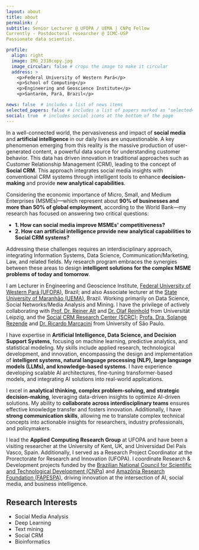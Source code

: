 ```yaml
---
layout: about
title: about
permalink: /
subtitle: Senior Lecturer @ UFOPA / UEMA | CNPq Fellow
Currently - Postdoctoral researcher @ ICMC-USP  
Passionate data scientist.  

profile:
  align: right
  image: IMG_2318copy.jpg
  image_circular: false # crops the image to make it circular
  address: >
    <p>Federal University of Western Pará</p>
    <p>School of Computing</p>
    <p>Engineering and Geoscience Institute</p>
    <p>Santarém, Pará, Brazil</p>

news: false  # includes a list of news items
selected_papers: false # includes a list of papers marked as "selected={true}"
social: true  # includes social icons at the bottom of the page
---
```




In a well-connected world, the pervasiveness and impact of **social media** and **artificial intelligence** in our daily lives are unquestionable. A key phenomenon emerging from this reality is the massive production of user-generated content, a powerful data source for understanding customer behavior. This data has driven innovation in traditional approaches such as Customer Relationship Management (CRM), leading to the concept of **Social CRM**. This approach integrates social media insights with conventional CRM systems through intelligent tools to enhance **decision-making** and provide **new analytical capabilities**.

Considering the economic importance of Micro, Small, and Medium Enterprises (MSMEs)—which represent about **90% of businesses and more than 50% of global employment**, according to the World Bank—my research has focused on answering two critical questions: 

- **1. How can social media improve MSMEs' competitiveness?** 
- **2. How can artificial intelligence provide new analytical capabilities to Social CRM systems?**

Addressing these challenges requires an interdisciplinary approach, integrating Information Systems, Data Science, Communication/Marketing, Law, and related fields. My research program embraces the synergies between these areas to design **intelligent solutions for the complex MSME problems of today and tomorrow**.

I am Lecturer in Engineering and Geoscience Institute, [Federal University of Western Pará (UFOPA)](http://www.ufopa.edu.br/ufopa/), Brazil; and also Associate lecturer at the [State University of Maranhão (UEMA)](https://www.uema.br/), Brazil. Working primarily on Data Science, Social Networks/Media Analysis and Mining. I have the privilege of actively collaborating with [Prof. Dr. Reiner Alt](https://www.wifa.uni-leipzig.de/personenprofil/mitarbeiter/prof-dr-rainer-alt) and [Dr. Olaf Reinhold](https://www.linkedin.com/in/olafreinhold/) from Universität Leipzig,  and the [Social CRM Research Center (SCRC)](https://scrc-leipzig.de/startseite); [Profa. Dra. Solange Rezende](http://labic.icmc.usp.br/pessoa/1) and [Dr. Ricardo Marcacini](http://labic.icmc.usp.br/pessoa/16) from University of São Paulo. 


I have expertise in **Artificial Intelligence, Data Science, and Decision Support Systems**, focusing on machine learning, predictive analytics, and statistical modeling. My skills include applied research, technological development, and innovation, encompassing the design and implementation of **intelligent systems, natural language processing (NLP), large language models (LLMs), and knowledge-based systems**. I have experience developing scalable AI architectures, fine-tuning transformer-based models, and integrating AI solutions into real-world applications.


I excel in **analytical thinking, complex problem-solving, and strategic decision-making**, leveraging data-driven insights to optimize AI-driven solutions. My ability to **collaborate across interdisciplinary teams** ensures effective knowledge transfer and fosters innovation. Additionally, I have **strong communication skills**, allowing me to translate complex technical concepts into actionable insights for researchers, industry professionals, and policymakers.




I lead the **Applied Computing Research Group** at UFOPA and have been a visiting researcher at the University of Kent, UK, and Universidad Del País Vasco, Spain. Additionally, I served as a Research Project Coordinator at the Prorectorate for Research and Innovation (UFOPA). I coordinate Research & Development projects funded by the [Brazilian National Council for Scientific and Technological Development (CNPq)](https://www.gov.br/cnpq/pt-br) and [Amazônia Research Foundation (FAPESPA)](https://www.fapespa.pa.gov.br/), driving innovation at the intersection of AI, social media, and business intelligence. 







Research Interests
------

- Social Media Analysis
- Deep Learning
- Text mining
- Social CRM
- Bioinformatics

<br/>


[comment]: <> (Write your biography here. Tell the world about yourself. Link to your favorite [subreddit]&#40;http://reddit.com&#41;{:target="\_blank"}. You can put a picture in, too. The code is already in, just name your picture `prof_pic.jpg` and put it in the `img/` folder.)

[comment]: <> (Put your address / P.O. box / other info right below your picture. You can also disable any these elements by editing `profile` property of the YAML header of your `_pages/about.md`. Edit `_bibliography/papers.bib` and Jekyll will render your [publications page]&#40;/al-folio/publications/&#41; automatically.)

[comment]: <> (Link to your social media connections, too. This theme is set up to use [Font Awesome icons]&#40;http://fortawesome.github.io/Font-Awesome/&#41;{:target="\_blank"} and [Academicons]&#40;https://jpswalsh.github.io/academicons/&#41;{:target="\_blank"}, like the ones below. Add your Facebook, Twitter, LinkedIn, Google Scholar, or just disable all of them.)